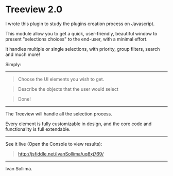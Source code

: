 Treeview 2.0
========

I wrote this plugin to study the plugins creation process on Javascript. 

This module allow you to get a quick, user-friendly, beautiful window to present "selections choices" to the end-user, with a minimal effort.

It handles multiple or single selections, with priority, group filters, search and much more!

Simply:

*******
> Choose the UI elements you wish to get. 

> Describe the objects that the user would select

> Done!

*******

The Treeview will handle all the selection process.

Every element is fully customizable in design, and the core code and functionality is full extendable.
*****

See it live (Open the Console to view results):
> http://jsfiddle.net/IvanSollima/uq8xj769/

*****
Ivan Sollima.
